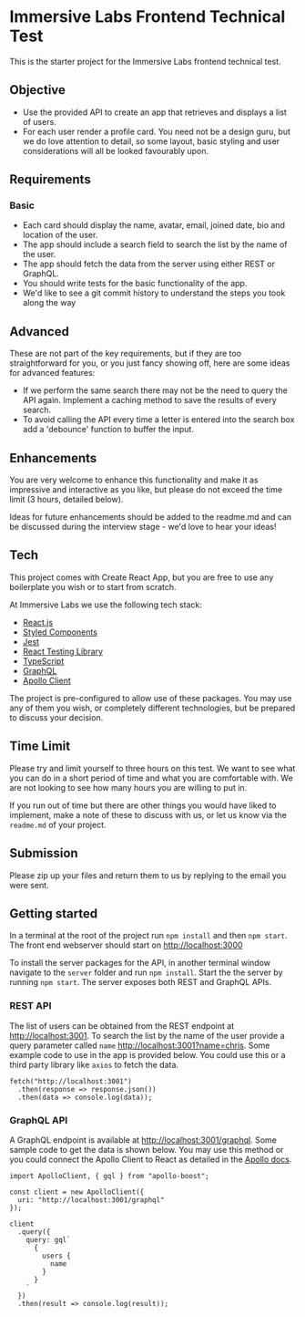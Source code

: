 # Immersive Labs Frontend Technical Test

This is the starter project for the Immersive Labs frontend technical test.

## Objective

- Use the provided API to create an app that retrieves and displays a list of users.
- For each user render a profile card. You need not be a design guru, but we do love attention to detail, so some layout, basic styling and user considerations will all be looked favourably upon.

## Requirements

### Basic

- Each card should display the name, avatar, email, joined date, bio and location of the user.
- The app should include a search field to search the list by the name of the user.
- The app should fetch the data from the server using either REST or GraphQL.
- You should write tests for the basic functionality of the app.
- We'd like to see a git commit history to understand the steps you took along the way
## Advanced

These are not part of the key requirements, but if they are too straightforward for you, or you just fancy showing off, here are some ideas for advanced features:

- If we perform the same search there may not be the need to query the API again. Implement a caching method to save the results of every search.
- To avoid calling the API every time a letter is entered into the search box add a 'debounce' function to buffer the input.

## Enhancements

You are very welcome to enhance this functionality and make it as impressive and interactive as you like, but please do not exceed the time limit (3 hours, detailed below). 

Ideas for future enhancements should be added to the readme.md and can be discussed during the interview stage - we'd love to hear your ideas!

## Tech

This project comes with Create React App, but you are free to use any boilerplate you wish or to start from scratch.

At Immersive Labs we use the following tech stack:

- [React.js](https://facebook.github.io/react/)
- [Styled Components](https://github.com/styled-components/styled-components)
- [Jest](https://facebook.github.io/jest/)
- [React Testing Library](https://testing-library.com)
- [TypeScript](https://www.typescriptlang.org/)
- [GraphQL](https://graphql.org/)
- [Apollo Client](https://www.apollographql.com/)

The project is pre-configured to allow use of these packages. You may use any of them you wish, or completely different technologies, but be prepared to discuss your decision.

## Time Limit

Please try and limit yourself to three hours on this test. We want to see what you can do in a short period of time and what you are comfortable with. We are not looking to see how many hours you are willing to put in.

If you run out of time but there are other things you would have liked to implement, make a note of these to discuss with us, or let us know via the `readme.md` of your project.

## Submission

Please zip up your files and return them to us by replying to the email you were sent.

## Getting started

In a terminal at the root of the project run `npm install` and then `npm start`. The front end webserver should start on [http://localhost:3000](http://localhost:3000)

To install the server packages for the API, in another terminal window navigate to the `server` folder and run `npm install`. Start the the server by running `npm start`. The server exposes both REST and GraphQL APIs.

### REST API

The list of users can be obtained from the REST endpoint at [http://localhost:3001](http://localhost:3001). To search the list by the name of the user provide a query parameter called `name` [http://localhost:3001?name=chris](http://localhost:3001?name=chris). Some example code to use in the app is provided below. You could use this or a third party library like `axios` to fetch the data.

```
fetch("http://localhost:3001")
  .then(response => response.json())
  .then(data => console.log(data));
```

### GraphQL API

A GraphQL endpoint is available at [http://localhost:3001/graphql](http://localhost:3001/graphql). Some sample code to get the data is shown below. You may use this method or you could connect the Apollo Client to React as detailed in the [Apollo docs](https://www.apollographql.com/docs/react/get-started/).

```
import ApolloClient, { gql } from "apollo-boost";

const client = new ApolloClient({
  uri: "http://localhost:3001/graphql"
});

client
  .query({
    query: gql`
      {
        users {
          name
        }
      }
    `
  })
  .then(result => console.log(result));
```
